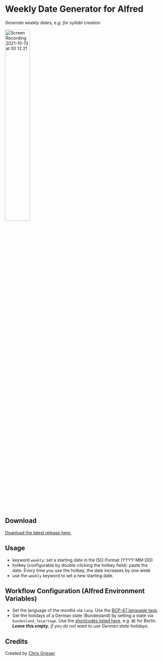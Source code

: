 # Weekly Date Generator for Alfred
_Generate weekly dates, e.g. for syllabi creation_

<img src="https://user-images.githubusercontent.com/73286100/137104617-66de6646-3b72-4174-bd16-5207a33a267e.gif" alt="Screen Recording 2021-10-13 at 00 12 21" width=40%>

## Download
[Doanload the latest release here.](https://github.com/chrisgrieser/Alfred-weekly-date-generator/releases/latest)

## Usage
- keyword `weekly`: set a starting date in the ISO-Format (YYYY-MM-DD)
- hotkey (configurable by double-clicking the hotkey field): paste the date. Every time you use the hotkey, the date increases by one week
- use the `weekly` keyword to set a new starting date.

## Workflow Configuration (Alfred Environment Variables)
- Set the language of the months via `lang`. Use the [BCP-47 language tags](https://www.techonthenet.com/js/language_tags.php).
- Get the holidays of a German state (Bundesland) by setting a state via `bundesland_feiertage`. Use the [shortcodes listed here](https://feiertage-api.de/), e.g. `BE` for Berlin. _**Leave this empty**, if you do not want to use German state holidays._

## Credits
Created by [Chris Grieser](https://chris-grieser.de/).

